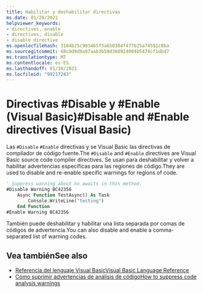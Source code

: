 ```yaml
---
title: Habilitar y deshabilitar directivas
ms.date: 01/28/2021
helpviewer_keywords:
- directives, enable
- directives, disable
- disable directive
ms.openlocfilehash: 3104b25c903465f3a650304f477b25a74591c8ba
ms.sourcegitcommit: 68c9d9d9a97aab3b59d388914004b5474cf1dbd7
ms.translationtype: MT
ms.contentlocale: es-ES
ms.lasthandoff: 01/30/2021
ms.locfileid: "99217243"
---
```

# <a name="disable-and-enable-directives-visual-basic"></a><span data-ttu-id="140f9-102">Directivas #Disable y #Enable (Visual Basic)</span><span class="sxs-lookup"><span data-stu-id="140f9-102">#Disable and #Enable directives (Visual Basic)</span></span>

<span data-ttu-id="140f9-103">Las `#Disable` `#Enable` directivas y se Visual Basic las directivas de compilador de código fuente.</span><span class="sxs-lookup"><span data-stu-id="140f9-103">The `#Disable` and `#Enable` directives are Visual Basic source code compiler directives.</span></span> <span data-ttu-id="140f9-104">Se usan para deshabilitar y volver a habilitar advertencias específicas para las regiones de código.</span><span class="sxs-lookup"><span data-stu-id="140f9-104">They are used to disable and re-enable specific warnings for regions of code.</span></span>

```vb
' Suppress warning about no awaits in this method.
#Disable Warning BC42356
    Async Function TestAsync() As Task
        Console.WriteLine("testing")
    End Function
#Enable Warning BC42356
```

<span data-ttu-id="140f9-105">También puede deshabilitar y habilitar una lista separada por comas de códigos de advertencia.</span><span class="sxs-lookup"><span data-stu-id="140f9-105">You can also disable and enable a comma-separated list of warning codes.</span></span>

## <a name="see-also"></a><span data-ttu-id="140f9-106">Vea también</span><span class="sxs-lookup"><span data-stu-id="140f9-106">See also</span></span>

- [<span data-ttu-id="140f9-107">Referencia del lenguaje Visual Basic</span><span class="sxs-lookup"><span data-stu-id="140f9-107">Visual Basic Language Reference</span></span>](../index.md)
- [<span data-ttu-id="140f9-108">Cómo suprimir advertencias de análisis de código</span><span class="sxs-lookup"><span data-stu-id="140f9-108">How to suppress code analysis warnings</span></span>](../../../fundamentals/code-analysis/suppress-warnings.md)

